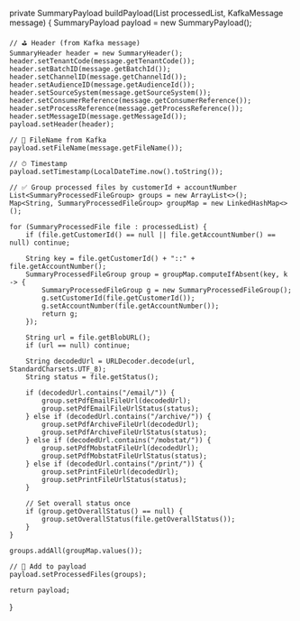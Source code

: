 private SummaryPayload buildPayload(List<SummaryProcessedFile> processedList, KafkaMessage message) {
    SummaryPayload payload = new SummaryPayload();

    // ⛳ Header (from Kafka message)
    SummaryHeader header = new SummaryHeader();
    header.setTenantCode(message.getTenantCode());
    header.setBatchID(message.getBatchId());
    header.setChannelID(message.getChannelId());
    header.setAudienceID(message.getAudienceId());
    header.setSourceSystem(message.getSourceSystem());
    header.setConsumerReference(message.getConsumerReference());
    header.setProcessReference(message.getProcessReference());
    header.setMessageID(message.getMessageId());
    payload.setHeader(header);

    // 📁 FileName from Kafka
    payload.setFileName(message.getFileName());

    // ⏱ Timestamp
    payload.setTimestamp(LocalDateTime.now().toString());

    // ✅ Group processed files by customerId + accountNumber
    List<SummaryProcessedFileGroup> groups = new ArrayList<>();
    Map<String, SummaryProcessedFileGroup> groupMap = new LinkedHashMap<>();

    for (SummaryProcessedFile file : processedList) {
        if (file.getCustomerId() == null || file.getAccountNumber() == null) continue;

        String key = file.getCustomerId() + "::" + file.getAccountNumber();
        SummaryProcessedFileGroup group = groupMap.computeIfAbsent(key, k -> {
            SummaryProcessedFileGroup g = new SummaryProcessedFileGroup();
            g.setCustomerId(file.getCustomerId());
            g.setAccountNumber(file.getAccountNumber());
            return g;
        });

        String url = file.getBlobURL();
        if (url == null) continue;

        String decodedUrl = URLDecoder.decode(url, StandardCharsets.UTF_8);
        String status = file.getStatus();

        if (decodedUrl.contains("/email/")) {
            group.setPdfEmailFileUrl(decodedUrl);
            group.setPdfEmailFileUrlStatus(status);
        } else if (decodedUrl.contains("/archive/")) {
            group.setPdfArchiveFileUrl(decodedUrl);
            group.setPdfArchiveFileUrlStatus(status);
        } else if (decodedUrl.contains("/mobstat/")) {
            group.setPdfMobstatFileUrl(decodedUrl);
            group.setPdfMobstatFileUrlStatus(status);
        } else if (decodedUrl.contains("/print/")) {
            group.setPrintFileUrl(decodedUrl);
            group.setPrintFileUrlStatus(status);
        }

        // Set overall status once
        if (group.getOverallStatus() == null) {
            group.setOverallStatus(file.getOverallStatus());
        }
    }

    groups.addAll(groupMap.values());

    // 🔁 Add to payload
    payload.setProcessedFiles(groups);

    return payload;
}
